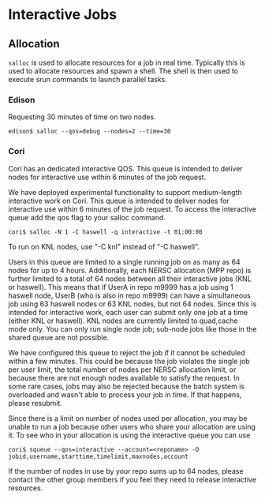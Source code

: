 # Interactive Jobs

## Allocation

`salloc` is used to allocate resources for a job in real
time. Typically this is used to allocate resources and spawn a
shell. The shell is then used to execute srun commands to launch
parallel tasks.


### Edison

Requesting 30 minutes of time on two nodes.

```
edison$ salloc --qos=debug --nodes=2 --time=30
```

### Cori

Cori has an dedicated interactive QOS. This queue is intended to
deliver nodes for interactive use within 6 minutes of the job request.

We have deployed experimental functionality to support medium-length
interactive work on Cori. This queue is intended to deliver nodes for
interactive use within 6 minutes of the job request. To access the
interactive queue add the qos flag to your salloc command.

```
cori$ salloc -N 1 -C haswell -q interactive -t 01:00:00
```

To run on KNL nodes, use "-C knl" instead of "-C haswell".

Users in this queue are limited to a single running job on as many as
64 nodes for up to 4 hours. Additionally, each NERSC allocation (MPP
repo) is further limited to a total of 64 nodes between all their
interactive jobs (KNL or haswell). This means that if UserA in repo
m9999 has a job using 1 haswell node, UserB (who is also in repo
m9999) can have a simultaneous job using 63 haswell nodes or 63 KNL
nodes, but not 64 nodes. Since this is intended for interactive work,
each user can submit only one job at a time (either KNL or
haswell). KNL nodes are currently limited to quad,cache mode only. You
can only run single node job; sub-node jobs like those in the shared
queue are not possible.

We have configured this queue to reject the job if it cannot be
scheduled within a few minutes. This could be because the job violates
the single job per user limit, the total number of nodes per NERSC
allocation limit, or because there are not enough nodes available to
satisfy the request. In some rare cases, jobs may also be rejected
because the batch system is overloaded and wasn't able to process your
job in time. If that happens, please resubmit.

Since there is a limit on number of nodes used per allocation, you may
be unable to run a job because other users who share your allocation
are using it. To see who in your allocation is using the interactive
queue you can use

```
cori$ squeue --qos=interactive --account=<reponame> -O jobid,username,starttime,timelimit,maxnodes,account
```

If the number of nodes in use by your repo sums up to 64 nodes, please
contact the other group members if you feel they need to release
interactive resources.
